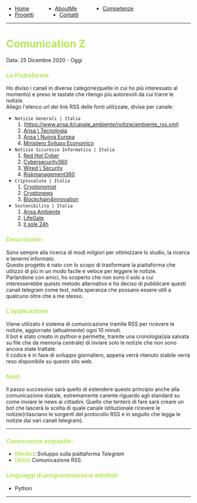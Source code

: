 <!-- css -->

<style>
.link-menu {
    float: left;
    margin-right: 5em;
}
ul{
overflow: hidden;
}
img{
    width: 200;
    height: 200;
}
strong{
  color: #b5e853
}
</style>

<ul>
  <li class="link-menu">
    <a href="/">Home</a>
  </li>
  <li class="link-menu">
    <a href="/aboutme">AboutMe</a>
  </li>
  <li class="link-menu">
    <a href="/competenze">Competenze</a>
  </li>
  <li class="link-menu">
    <a href="/progetti">Progetti</a>
  </li>
  <li class="link-menu">
    <a href="/contatti">Contatti</a>
  </li>
</ul>

---

# **Comunication Z**
Data: 25 Dicembre 2020 - Oggi <br>

### **Le Piattaforme**
Ho diviso i canali in diverse categorie(quelle in cui ho più interessato al momento) e preso le tastate che ritengo più autorevoli da cui trarre le notizie.<br>
Allego l'elenco url dei link RSS delle fonti utilizzate, divise per canale:
- `Notizie Generali | Italia`
  1. (https://www.ansa.it/canale_ambiente/notizie/ambiente_rss.xml)
  2. [Ansa \ Tecnologia](https://www.ansa.it/sito/notizie/tecnologia/tecnologia_rss.xml)
  3. [Ansa \ Nuova Europa](https://wwwhz4.ansa.it/nuova_europa/en/rss.xml)
  4. [Ministero Svilupo Economico](https://www.mise.gov.it/index.php/it/per-i-media/notizie?format=feed&type=rss)
- `Notizie Sicurezza Informatica | Italia`
  1. [Red Hot Cyber](https://www.redhotcyber.com/blog-feed.xml)
  2. [Cybersecurity360](https://www.cybersecurity360.it/feed/)
  3. [Wired \ Security](https://www.wired.com/feed/category/security/latest/rss)
  4. [Riskmanagement360](https://www.riskmanagement360.it/feed/)
- `Criptovalute | Italia`
  1. [Cryptonomist](https://cryptonomist.ch/feed/)
  2. [Cryptonews](https://it.cryptonews.com/news/feed/)
  3. [Blockchain4innovation](https://www.blockchain4innovation.it/feed/)
- `Sostenibilita | Italia`
  1. [Ansa Ambiente](https://www.ansa.it/canale_ambiente/notizie/ambiente_rss.xml)
  2. [LifeGate](http://www.lifegate.it/persone/news/feed)
  3. [Il sole 24h](https://www.ilsole24ore.com/rss/sostenibilita--green-economy.xml)



### **Descrizione:**
Sono sempre alla ricerca di modi milgiori per ottimizzare lo studio, la ricerca e tenermi informato. <br>
Questo progetto è nato con lo scopo di trasformare la piattaforma che utilizzo di più in un modo facile e veloce per leggere le notizie. <br>
Parlandone con amici, ho scoperto che non sono il solo a cui interesserebbe questo metodo alternativo e ho deciso di pubblicare questi canali telegram come test, nella speranza che possano essere utili a qualcuno oltre che a me stesso.

### **L'applicazione**
Viene utilizato il sistema di comunicazione tramite RSS per ricevere le notizie, aggiornate (attualmente) ogni 10 minuti. <br>
Il bot è stato creato in python e permette, tramite una cronologia(sia salvata su file che da memoria centrale) di inviare solo le notizie che non sono ancora state trattate. <br>
Il codice è in fase di sviluppo giornaliero, appena verrà ritenuto stabile verrà reso disponibile su questo sito web.

### **Next**
Il passo successivo sarà quello di estendere questo principio anche alla comunicazione statale, estremamente carente riguardo agli standard su come inviare le news ai cittadini.
Quello che tenterò di fare sarà creare un bot che lascerà la scelta di quale canale istituzionale ricevere le notizie(rilasciano le sorgenti del protocollo RSS e in seguito che legga le notizie dai vari canali telegram). 

---

### **Conoscenze acquisite:**
- **[Medio]**: Sviluppo sulla piattaforma _Telegram_
- **[Alto]**: Comunicazione RSS

### **Linguaggi di programmazione adottati:**
  - Python

---
